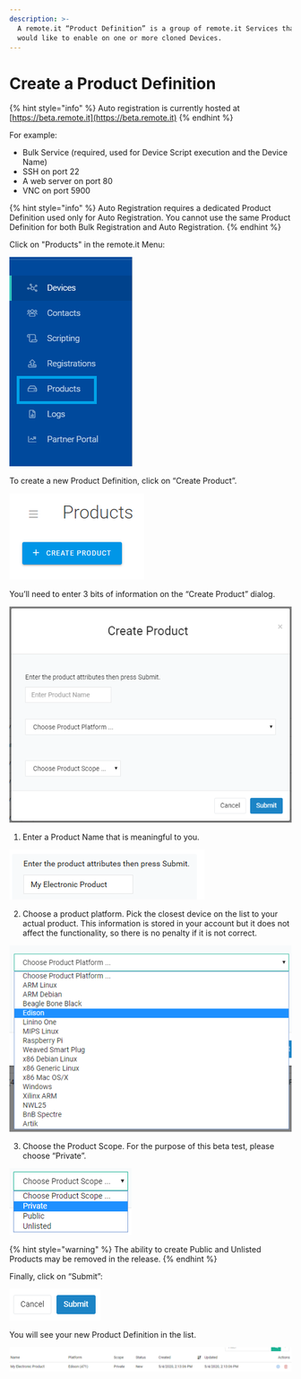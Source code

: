 ```yaml
---
description: >-
  A remote.it “Product Definition” is a group of remote.it Services that you
  would like to enable on one or more cloned Devices.
---
```


# Create a Product Definition

{% hint style="info" %}
Auto registration is currently hosted at [https://beta.remote.it](https://beta.remote.it)
{% endhint %}

For example:

* Bulk Service \(required, used for Device Script execution and the Device Name\)
* SSH on port 22
* A web server on port 80
* VNC on port 5900

{% hint style="info" %}
Auto Registration requires a dedicated Product Definition used only for Auto Registration. You cannot use the same Product Definition for both Bulk Registration and Auto Registration.
{% endhint %}

Click on "Products" in the remote.it Menu:

![](../../.gitbook/assets/image%20%28143%29.png)

To create a new Product Definition, click on “Create Product”.

![](../../.gitbook/assets/image%20%28222%29.png)

You’ll need to enter 3 bits of information on the “Create Product” dialog.

![](../../.gitbook/assets/image%20%28254%29.png)

1. Enter a Product Name that is meaningful to you.

![](../../.gitbook/assets/image%20%28476%29.png)

2. Choose a product platform.  Pick the closest device on the list to your actual product.  This information is stored in your account but it does not affect the functionality, so there is no penalty if it is not correct.

![](../../.gitbook/assets/image%20%28225%29.png)

3. Choose the Product Scope.  For the purpose of this beta test, please choose “Private”.

![](../../.gitbook/assets/image%20%28270%29.png)

{% hint style="warning" %}
The ability to create Public and Unlisted Products may be removed in the release.
{% endhint %}

Finally, click on “Submit”:

![](../../.gitbook/assets/image%20%28204%29.png)

You will see your new Product Definition in the list.

![](../../.gitbook/assets/image%20%28531%29.png)

